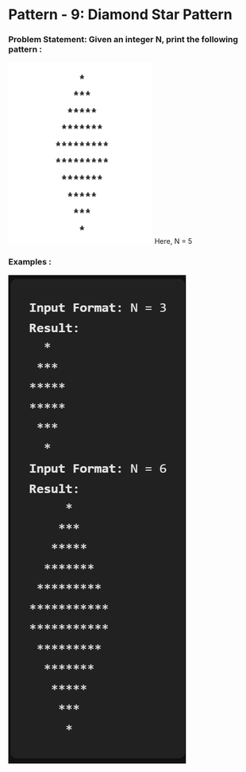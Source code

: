 # Pattern - 9: Diamond Star Pattern

### Problem Statement: Given an integer N, print the following pattern :

<img src="../assets/Pic-17.png" />
Here, N = 5

### Examples : 
<img src="../assets/Pic-18.png" />